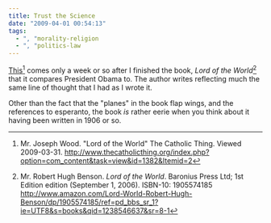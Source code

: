 ```yaml
---
title: Trust the Science
date: "2009-04-01 00:54:13"
tags:
  - ", "morality-religion
  - ", "politics-law
---
```

[This][this][^20090331-1] comes only a week or so after I finished the book, <em>Lord of the World</em>[^20090331-2] that it compares President Obama to.  The author writes reflecting much the same line of thought that I had as I wrote it.

Other than the fact that the "planes" in the book flap wings, and the references to esperanto, the book *is* rather eerie when you think about it having been written in 1906 or so.

[this]: http://www.thecatholicthing.org/index.php?option=com_content&task=view&id=1382&Itemid=2 "Mr. Joseph Wood.  'Lord of the World' The Catholic Thing.  Viewed 2009-03-31."

[^20090331-1]: Mr. Joseph Wood.  "Lord of the World" The Catholic Thing.  Viewed 2009-03-31.  <http://www.thecatholicthing.org/index.php?option=com_content&task=view&id=1382&Itemid=2>

[^20090331-2]: Mr. Robert Hugh Benson. *Lord of the World*.  Baronius Press Ltd; 1st Edition edition (September 1, 2006).  ISBN-10: 1905574185 <http://www.amazon.com/Lord-World-Robert-Hugh-Benson/dp/1905574185/ref=pd_bbs_sr_1?ie=UTF8&s=books&qid=1238546637&sr=8-1>



